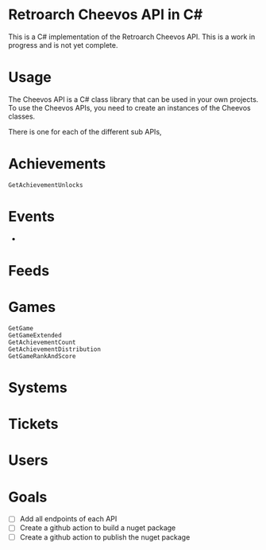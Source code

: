 # Retroarch Cheevos API in C# 
 This is a C# implementation of the Retroarch Cheevos API. 
 This is a work in progress and is not yet complete. 
 # Usage 
 The Cheevos API is a C# class library that can be used in your own projects. 
 To use the Cheevos APIs, you need to create an instances of the  Cheevos  classes. 

 There is one for each of the different sub APIs, 
 # Achievements
    GetAchievementUnlocks
 # Events
 - 
 # Feeds
 # Games
    GetGame
    GetGameExtended
    GetAchievementCount
    GetAchievementDistribution 
    GetGameRankAndScore
 # Systems
 # Tickets
 # Users 


 # Goals

- [ ] Add all endpoints of each API
- [ ] Create a github action to build a nuget package
- [ ] Create a github action to publish the nuget package